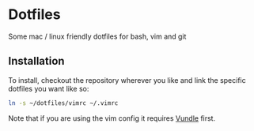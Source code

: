 Dotfiles
========

Some mac / linux friendly dotfiles for bash, vim and git

Installation
------------

To install, checkout the repository wherever you like and link the specific dotfiles you want like so:

```bash
ln -s ~/dotfiles/vimrc ~/.vimrc
```

Note that if you are using the vim config it requires [Vundle](https://github.com/gmarik/vundle) first.

